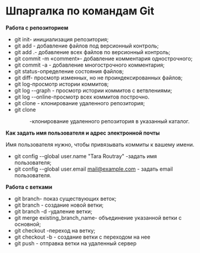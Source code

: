 # Шпаргалка по командам Git  

**Работа с репозиторием**


* git init- инициализация репозитория;
* git add <file>- добавление файлов под версионный контроль;
*  git add .- добавление всех файлов по версионный контроль;
* git commit -m «comment»- добавление комментария однострочного; 
* git commit -а - добавление многострочного комментария;
* git status-определение состояния файлов;
* git diff-	просмотр изменных, но не проиндексированных файлов;
* git log-просмотр истории коммитов;
* git log --graph - просмотр истории коммитов с ветвлениями; 
* git log --online-просмотр всех коммитов построчно.
* git clone <remote>- клонирование удаленного репозитория;
* git clone <remote> <dir>-клонирование удаленного репозитория в указанный каталог.

**Как задать имя пользователя и адрес электронной почты** 

Имя пользователя нужно, чтобы привязывать коммиты к вашему имени. 

* git config --global user.name "Tara Routray" -задать имя пользователя;
* git config --global user.email mail@example.com - задать email пользователя. 

**Работа с ветками**

* git branch- показ существующих веток;
* git branch <branch>- создание новой ветки; 
* git branch -d <branch>-удаление ветки;
* git merge existing_branch_name- объединение указанной ветки с основной; 
* git checkout <branch>-переход на ветку;
* git checkout -b <branch>- создание ветки с переходом на нее
* git push <remote> <branch>- отправка ветки на удаленный сервер
